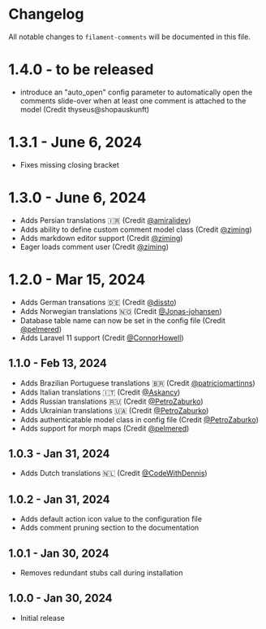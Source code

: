 # Changelog

All notable changes to `filament-comments` will be documented in this file.

# 1.4.0 - to be released

-   introduce an "auto_open" config parameter to automatically open the comments slide-over when
    at least one comment is attached to the model (Credit thyseus@shopauskunft)

# 1.3.1 - June 6, 2024

-   Fixes missing closing bracket

# 1.3.0 - June 6, 2024

-   Adds Persian translations 🇮🇷 (Credit [@amiralidev](https://github.com/amiralidev))
-   Adds ability to define custom comment model class (Credit [@ziming](https://github.com/ziming))
-   Adds markdown editor support (Credit [@ziming](https://github.com/ziming))
-   Eager loads comment user (Credit [@ziming](https://github.com/ziming))

# 1.2.0 - Mar 15, 2024

-   Adds German transations 🇩🇪 (Credit [@dissto](https://github.com/dissto))
-   Adds Norwegian translations 🇳🇴 (Credit [@Jonas-johansen](https://github.com/Jonas-johansen))
-   Database table name can now be set in the config file (Credit [@pelmered](https://github.com/pelmered))
-   Adds Laravel 11 support (Credit [@ConnorHowell](https://github.com/ConnorHowell))

## 1.1.0 - Feb 13, 2024

-   Adds Brazilian Portuguese translations 🇧🇷 (Credit [@patriciomartinns](https://github.com/patriciomartinns))
-   Adds Italian translations 🇮🇹 (Credit [@Askancy](https://github.com/Askancy))
-   Adds Russian translations 🇷🇺 (Credit [@PetroZaburko](https://github.com/PetroZaburko))
-   Adds Ukrainian translations 🇺🇦 (Credit [@PetroZaburko](https://github.com/PetroZaburko))
-   Adds authenticatable model class in config file (Credit [@PetroZaburko](https://github.com/PetroZaburko))
-   Adds support for morph maps (Credit [@pelmered](https://github.com/pelmered))

## 1.0.3 - Jan 31, 2024

-   Adds Dutch translations 🇳🇱 (Credit [@CodeWithDennis](https://github.com/CodeWithDennis))

## 1.0.2 - Jan 31, 2024

-   Adds default action icon value to the configuration file
-   Adds comment pruning section to the documentation

## 1.0.1 - Jan 30, 2024

-   Removes redundant stubs call during installation

## 1.0.0 - Jan 30, 2024

-   Initial release
